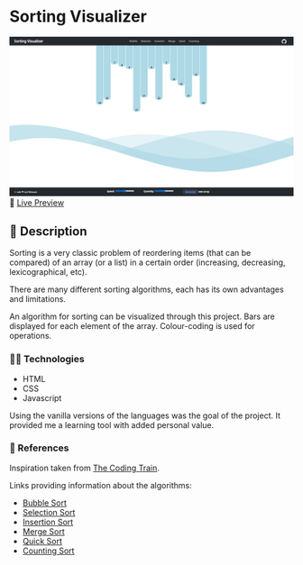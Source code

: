 # Sorting Visualizer
![Project Preview Image](https://github.com/E-RELevant/sorting-visualizer/blob/master/images/preview.png)
👀 [Live Preview](https://e-relevant.github.io/sorting-visualizer/)

## 📙 Description
Sorting is a very classic problem of reordering items (that can be compared) of an array (or a list) in a certain order (increasing, decreasing, lexicographical, etc).

There are many different sorting algorithms, each has its own advantages and limitations.

An algorithm for sorting can be visualized through this project. Bars are displayed for each element of the array. Colour-coding is used for operations.

### 👨‍💻 Technologies
-   HTML
-   CSS
-   Javascript

Using the vanilla versions of the languages was the goal of the project. It provided me a learning tool with added personal value.

### 🔗 References
Inspiration taken from [The Coding Train](https://www.youtube.com/watch?v=67k3I2GxTH8).

Links providing information about the algorithms:
- [Bubble Sort](https://en.wikipedia.org/wiki/Bubble_sort)
- [Selection Sort](https://en.wikipedia.org/wiki/Selection_sort)
- [Insertion Sort](https://en.wikipedia.org/wiki/Insertion_sort)
- [Merge Sort](https://en.wikipedia.org/wiki/Merge_sort)
- [Quick Sort](https://en.wikipedia.org/wiki/Quicksort)
- [Counting Sort](https://en.wikipedia.org/wiki/Counting_sort)
